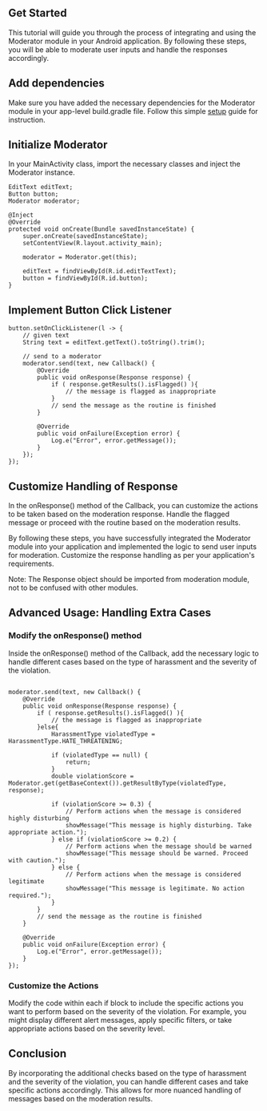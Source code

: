 
## Get Started
This tutorial will guide you through the process of integrating and using the Moderator module in your Android application. By following these steps, you will be able to moderate user inputs and handle the responses accordingly.

## **Add dependencies**

Make sure you have added the necessary dependencies for the Moderator module in your app-level build.gradle file. Follow this simple [setup](setup.md) guide for instruction.


## **Initialize Moderator**
In your MainActivity class, import the necessary classes and inject the Moderator instance.


```
EditText editText;
Button button;
Moderator moderator;

@Inject
@Override
protected void onCreate(Bundle savedInstanceState) {
    super.onCreate(savedInstanceState);
    setContentView(R.layout.activity_main);

    moderator = Moderator.get(this);

    editText = findViewById(R.id.editTextText);
    button = findViewById(R.id.button);
}
```

## **Implement Button Click Listener**

```
button.setOnClickListener(l -> {
    // given text
    String text = editText.getText().toString().trim();

    // send to a moderator 
    moderator.send(text, new Callback() {
        @Override
        public void onResponse(Response response) {
            if ( response.getResults().isFlagged() ){
                // the message is flagged as inappropriate
            }
            // send the message as the routine is finished
        }

        @Override
        public void onFailure(Exception error) {
            Log.e("Error", error.getMessage());
        }
    });
});
```
## **Customize Handling of Response**

In the onResponse() method of the Callback, you can customize the actions to be taken based on the moderation response. Handle the flagged message or proceed with the routine based on the moderation results.

By following these steps, you have successfully integrated the Moderator module into your application and implemented the logic to send user inputs for moderation. Customize the response handling as per your application's requirements.

Note: The Response object should be imported from moderation module, not to be confused with other modules.

## **Advanced Usage: Handling Extra Cases**

### **Modify the onResponse() method**

Inside the onResponse() method of the Callback, add the necessary logic to handle different cases based on the type of harassment and the severity of the violation.


```

moderator.send(text, new Callback() {
    @Override
    public void onResponse(Response response) {
        if ( response.getResults().isFlagged() ){
            // the message is flagged as inappropriate
        }else{
            HarassmentType violatedType = HarassmentType.HATE_THREATENING;

            if (violatedType == null) {
                return;
            }
            double violationScore = Moderator.get(getBaseContext()).getResultByType(violatedType, response);

            if (violationScore >= 0.3) {
                // Perform actions when the message is considered highly disturbing
                showMessage("This message is highly disturbing. Take appropriate action.");
            } else if (violationScore >= 0.2) {
                // Perform actions when the message should be warned
                showMessage("This message should be warned. Proceed with caution.");
            } else {
                // Perform actions when the message is considered legitimate
                showMessage("This message is legitimate. No action required.");
            }
        }
        // send the message as the routine is finished
    }

    @Override
    public void onFailure(Exception error) {
        Log.e("Error", error.getMessage());
    }
});

```

### **Customize the Actions**
Modify the code within each if block to include the specific actions you want to perform based on the severity of the violation. For example, you might display different alert messages, apply specific filters, or take appropriate actions based on the severity level.

## **Conclusion**
By incorporating the additional checks based on the type of harassment and the severity of the violation, you can handle different cases and take specific actions accordingly. This allows for more nuanced handling of messages based on the moderation results.
